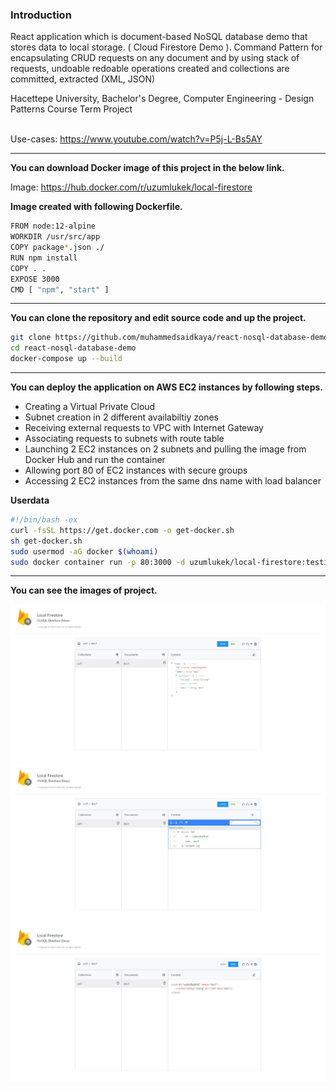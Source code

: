 
<h3>Introduction</h3>
<p>React application which is document-based NoSQL database demo that stores data to local storage. ( Cloud Firestore Demo ). Command Pattern for encapsulating CRUD requests on any document and by using stack of requests, undoable redoable operations created and collections are committed, extracted (XML, JSON) </p>Hacettepe University, Bachelor's Degree, Computer Engineering - Design Patterns Course Term Project <br/> <br/> 

Use-cases: https://www.youtube.com/watch?v=P5j-L-Bs5AY <br/>

<hr/>

<b>You can download Docker image of this project in the below link. </b> <br/>

Image: https://hub.docker.com/r/uzumlukek/local-firestore <br/>

<b> Image created with following Dockerfile. </b> <br/>
```bash
FROM node:12-alpine
WORKDIR /usr/src/app 
COPY package*.json ./
RUN npm install
COPY . .
EXPOSE 3000
CMD [ "npm", "start" ]
```

<hr/>

<b> You can clone the repository and edit source code and up the project. </b> <br/>
```bash
git clone https://github.com/muhammedsaidkaya/react-nosql-database-demo.git
cd react-nosql-database-demo
docker-compose up --build
```
<hr/>

<b>  You can deploy the application on AWS EC2 instances by following steps.</b> <br/>

<ul>
  <li>Creating a Virtual Private Cloud</li>
  <li>Subnet creation in 2 different availabiltiy zones</li>
  <li>Receiving external requests to VPC with Internet Gateway</li>
  <li>Associating requests to subnets with route table</li>
  <li>Launching 2 EC2 instances on 2 subnets and pulling the image from Docker Hub and run the container</li>
  <li>Allowing port 80 of EC2 instances with secure groups</li>
  <li>Accessing 2 EC2 instances from the same dns name with load balancer</li>
</ul>

<b>  Userdata </b> <br/>
```bash
#!/bin/bash -ex 
curl -fsSL https://get.docker.com -o get-docker.sh 
sh get-docker.sh 
sudo usermod -aG docker $(whoami) 
sudo docker container run -p 80:3000 -d uzumlukek/local-firestore:testing 
```
<hr/>


<b> You can see the images of project. </b> <br/>

<img src="images/json.jpeg" />
<img src="images/edit.jpeg" />
<img src="images/xml.jpeg" />




